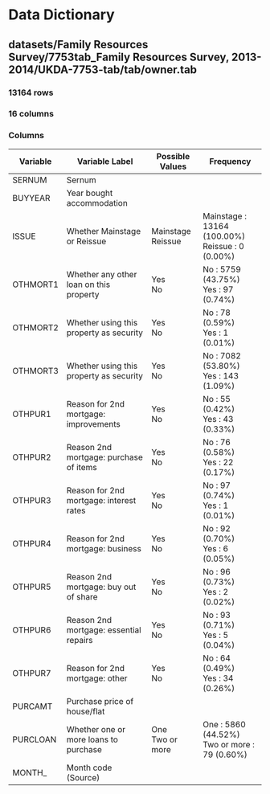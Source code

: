 # Data Dictionary

## datasets/Family Resources Survey/7753tab_Family Resources Survey, 2013-2014/UKDA-7753-tab/tab/owner.tab

### 13164 rows

### 16 columns

### Columns

| Variable | Variable Label | Possible Values | Frequency |
| --- | --- | --- | --- |
| SERNUM | Sernum |  |  |
| BUYYEAR | Year bought accommodation |  |  |
| ISSUE | Whether Mainstage or Reissue | Mainstage <br/>Reissue  | Mainstage : 13164 (100.00%)<br/>Reissue : 0 (0.00%) |
| OTHMORT1 | Whether any other loan on this property | Yes <br/>No  | No : 5759 (43.75%)<br/>Yes : 97 (0.74%) |
| OTHMORT2 | Whether using this property as security | Yes <br/>No  | No : 78 (0.59%)<br/>Yes : 1 (0.01%) |
| OTHMORT3 | Whether using this property as security | Yes <br/>No  | No : 7082 (53.80%)<br/>Yes : 143 (1.09%) |
| OTHPUR1 | Reason for 2nd mortgage: improvements | Yes <br/>No  | No : 55 (0.42%)<br/>Yes : 43 (0.33%) |
| OTHPUR2 | Reason 2nd mortgage: purchase of items | Yes <br/>No  | No : 76 (0.58%)<br/>Yes : 22 (0.17%) |
| OTHPUR3 | Reason for 2nd mortgage: interest rates | Yes <br/>No  | No : 97 (0.74%)<br/>Yes : 1 (0.01%) |
| OTHPUR4 | Reason for 2nd mortgage: business | Yes <br/>No  | No : 92 (0.70%)<br/>Yes : 6 (0.05%) |
| OTHPUR5 | Reason 2nd mortgage: buy out of share | Yes <br/>No  | No : 96 (0.73%)<br/>Yes : 2 (0.02%) |
| OTHPUR6 | Reason 2nd mortgage: essential repairs | Yes <br/>No  | No : 93 (0.71%)<br/>Yes : 5 (0.04%) |
| OTHPUR7 | Reason for 2nd mortgage: other | Yes <br/>No  | No : 64 (0.49%)<br/>Yes : 34 (0.26%) |
| PURCAMT | Purchase price of house/flat |  |  |
| PURCLOAN | Whether one or more loans to purchase | One <br/>Two or more  | One : 5860 (44.52%)<br/>Two or more : 79 (0.60%) |
| MONTH_ | Month code (Source) |  |  |
